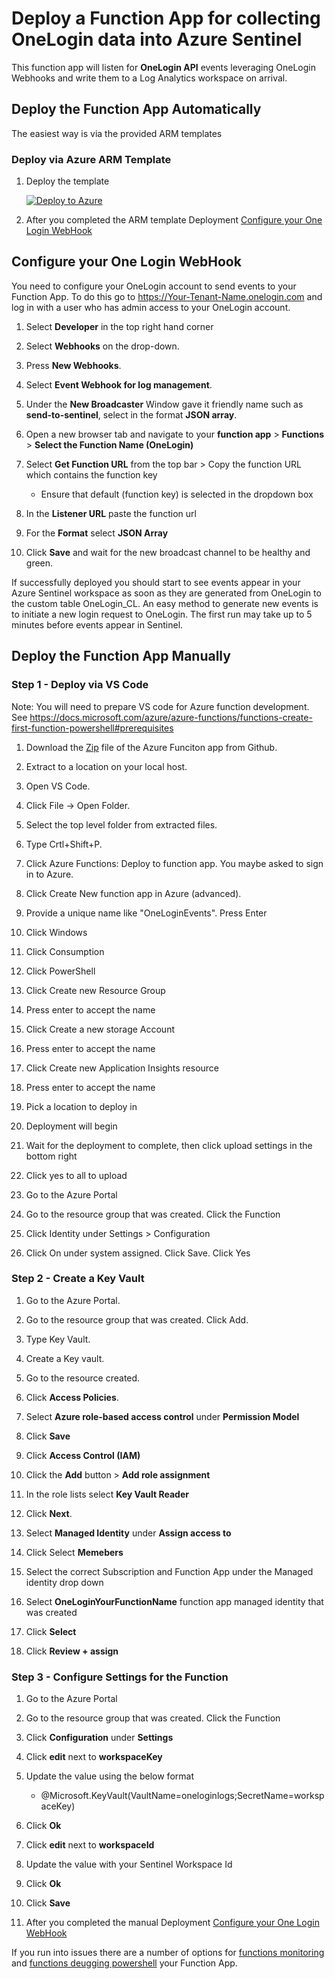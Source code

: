 # Deploy a Function App for collecting OneLogin data into Azure Sentinel

This function app will listen for **OneLogin API** events leveraging OneLogin Webhooks and write them to a Log Analytics workspace on arrival.

## Deploy the Function App Automatically

The easiest way is via the provided ARM templates

### Deploy via Azure ARM Template

1. Deploy the template

	[![Deploy to Azure](https://aka.ms/deploytoazurebutton)](https://portal.azure.com/#create/Microsoft.Template/uri/https%3A%2F%2Fraw.githubusercontent.com%2FAzure%2FAzure-Sentinel%2Fmaster%2FDataConnectors%2FOneLogin%2Fazuredeploy.json)

2. After you completed the ARM template Deployment [Configure your One Login WebHook](#configure-your-one-login-webhook)

## Configure your One Login WebHook

You need to configure your OneLogin account to send events to your Function App. To do this go to https://Your-Tenant-Name.onelogin.com and log in with a user who has admin access to your OneLogin account.

1. Select **Developer** in the top right hand corner

2. Select **Webhooks** on the drop-down.

3. Press **New Webhooks**.

4. Select **Event Webhook for log management**.

5. Under the **New Broadcaster** Window gave it friendly name such as **send-to-sentinel**, select in the format **JSON array**.

6. Open a new browser tab and navigate to your **function app** > **Functions** > **Select the Function Name (OneLogin)**

8. Select **Get Function URL** from the top bar > Copy the function URL which contains the function key

	* Ensure that default (function key) is selected in the dropdown box

9. In the **Listener URL** paste the function url

10. For the **Format** select **JSON Array**

10. Click **Save** and wait for the new broadcast channel to be healthy and green.

If successfully deployed you should start to see events appear in your Azure Sentinel workspace as soon as they are generated from OneLogin to the custom table OneLogin_CL. An easy method to generate new events is to initiate a new login request to OneLogin. The first run may take up to 5 minutes before events appear in Sentinel.

## Deploy the Function App Manually

### Step 1 - Deploy via VS Code

Note: You will need to prepare VS code for Azure function development. See https://docs.microsoft.com/azure/azure-functions/functions-create-first-function-powershell#prerequisites


1. Download the [Zip](https://github.com/Azure/Azure-Sentinel/blob/master/DataConnectors/OneLogin/OneLogin_logs_template.zip?raw=true) file of the Azure Funciton app from Github.

2. Extract to a location on your local host.

3. Open VS Code.

4. Click File -> Open Folder.

5. Select the top level folder from extracted files.

6. Type Crtl+Shift+P.

7. Click Azure Functions: Deploy to function app. You maybe asked to sign in to Azure.

8. Click Create New function app in Azure (advanced).

9. Provide a unique name like "OneLoginEvents". Press Enter

10. Click Windows

11. Click Consumption

12. Click PowerShell

13. Click Create new Resource Group

14. Press enter to accept the name

15. Click Create a new storage Account

16. Press enter to accept the name

17. Click Create new Application Insights resource

18. Press enter to accept the name

19. Pick a location to deploy in

20. Deployment will begin

21. Wait for the deployment to complete, then click upload settings in the bottom right

22. Click yes to all to upload

23. Go to the Azure Portal

24. Go to the resource group that was created. Click the Function

26. Click Identity under Settings > Configuration

28. Click On under system assigned. Click Save. Click Yes



### Step 2 - Create a Key Vault

1. Go to the Azure Portal.

2. Go to the resource group that was created. Click Add.

3. Type Key Vault.

4. Create a Key vault.

5. Go to the resource created.

6. Click **Access Policies**.

7. Select **Azure role-based access control** under **Permission Model**

8. Click **Save**

9. Click **Access Control (IAM)**

10. Click the **Add** button > **Add role assignment**

11. In the role lists select **Key Vault Reader**

12. Click **Next**.

13. Select **Managed Identity** under **Assign access to**

14. Click Select **Memebers**

15. Select the correct Subscription and Function App under the Managed identity drop down

16. Select **OneLoginYourFunctionName** function app managed identity that was created

17. Click **Select**

18. Click **Review + assign**



### Step 3 - Configure Settings for the Function

1. Go to the Azure Portal

2. Go to the resource group that was created. Click the Function

3. Click **Configuration** under **Settings**

4. Click **edit** next to **workspaceKey**

6. Update the value using the below format

	* @Microsoft.KeyVault(VaultName=oneloginlogs<name>;SecretName=workspaceKey)

7. Click **Ok**

8. Click **edit** next to **workspaceId**

9. Update the value with your Sentinel Workspace Id

10. Click **Ok**

11. Click **Save**

12. After you completed the manual Deployment [Configure your One Login WebHook](#configure-your-one-login-webhook)

If you run into issues there are a number of options for [functions monitoring](https://docs.microsoft.com/azure/azure-functions/functions-monitoring?tabs=cmd) and [functions deugging powershell](https://docs.microsoft.com/azure/azure-functions/functions-debug-powershell-local) your Function App.
